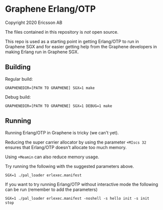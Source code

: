 # Graphene Erlang/OTP
Copyright 2020 Ericsson AB

The files contained in this repository is *not* open source.

This repo is used as a starting point in getting Erlang/OTP to run in
Graphene SGX and for easier getting help from the Graphene developers in
making Erlang run in Graphene SGX.

## Building
Regular build:
```
GRAPHENEDIR=[PATH TO GRAPHENE] SGX=1 make
```
Debug build:
```
GRAPHENEDIR=[PATH TO GRAPHENE] SGX=1 DEBUG=1 make
```

## Running
Running Erlang/OTP in Graphene is tricky (we can't yet).

Reducing the super carrier allocator by using the parameter `+MIscs 32`
ensures that Erlang/OTP doesn't allocate too much memory.

Using `+Meamin` can also reduce memory usage.

Try running the following with the suggested parameters above.
```
SGX=1 ./pal_loader erlexec.manifest
```

If you want to try running Erlang/OTP without interactive mode the following
can be run (remember to add the parameters)

```
SGX=1 ./pal_loader erlexec.manifest -noshell -s hello init -s init stop
```

